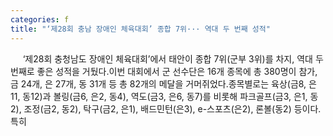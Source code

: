 ```yaml
---
categories: f
title: "‘제28회 충남 장애인 체육대회’ 종합 7위··· 역대 두 번째 성적"
---
```

&nbsp;&nbsp;&nbsp;&nbsp; ‘제28회 충청남도 장애인 체육대회’에서 태안이 종합 7위(군부 3위)를 차지, 역대 두 번째로 좋은 성적을 거뒀다.이번 대회에서 군 선수단은 16개 종목에 총 380명이 참가, 금 24개, 은 27개, 동 31개 등 총 82개의 메달을 거머쥐었다.종목별로는 육상(금8, 은11, 동12)과 볼링(금6, 은2, 동4), 역도(금3, 은6, 동7)를 비롯해 파크골프(금3, 은1, 동2), 조정(금2, 동2), 탁구(금2, 은1), 배드민턴(은3), e-스포츠(은2), 론볼(동2) 등이다.특히